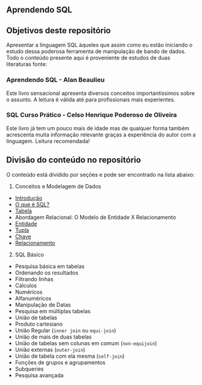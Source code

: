 ## Aprendendo SQL

## Objetivos deste repositório 
Apresentar a linguagem SQL àqueles que assim como eu estão iniciando o estudo dessa poderosa ferramenta de manipulação de bando de dados. Todo o conteúdo presente aqui é proveniente de estudos de duas literaturas fonte: 

### Aprendendo SQL - Alan Beaulieu

Este livro sensacional apresenta diversos conceitos importantíssimos sobre o assunto. A leitura é válida até para profissionais mais experientes. 
  
### SQL Curso Prático - Celso Henrique Poderoso de Oliveira

Este livro já tem um pouco mais de idade mas de qualquer forma também acrescenta muita informação relevante graças a experiência do autor com a linguagem. Leitura recomendada!    

## Divisão do conteúdo no repositório 
O conteúdo está dividido por seções e pode ser encontrado na lista abaixo: 

1. Conceitos e Modelagem de Dados
* [Introdução](https://github.com/eduardowgmendes/mysql-studies/blob/master/chapter/00-conceitos-e-modelagem-de-dados.md#introdu%C3%A7%C3%A3o)
* [O que é SQL?](https://github.com/eduardowgmendes/mysql-studies/blob/master/chapter/00-conceitos-e-modelagem-de-dados.md#o-que-%C3%A9-sql)
* [Tabela](https://github.com/eduardowgmendes/mysql-studies/blob/master/chapter/00-conceitos-e-modelagem-de-dados.md#tabela) 
* Abordagem Relacional: O Modelo de Entidade X Relacionamento
* [Entidade](https://github.com/eduardowgmendes/mysql-studies/blob/master/chapter/00-conceitos-e-modelagem-de-dados.md#entidade) 
* [Tupla](https://github.com/eduardowgmendes/mysql-studies/blob/master/chapter/00-conceitos-e-modelagem-de-dados.md#tupla) 
* [Chave](https://github.com/eduardowgmendes/mysql-studies/blob/master/chapter/00-conceitos-e-modelagem-de-dados.md#chave) 
* [Relacionamento](https://github.com/eduardowgmendes/mysql-studies/blob/master/chapter/00-conceitos-e-modelagem-de-dados.md#relacionamento) 
  
2. SQL Básico
* Pesquisa básica em tabelas
* Ordenando os resultados 
* Filtrando linhas
* Cálculos 
* Numéricos 
* Alfanuméricos
* Manipulação de Datas
* Pesquisa em múltiplas tabelas
* União de tabelas 
* Produto cartesiano
* União Regular (`inner join` ou `equi-join`)
* União de mais de duas tabelas
* União de tabelas sem colunas em comum (`non-equijoin`)
* União externas (`outer-join`)
* União de tabela com ela mesma (`self-join`)
* Funções de grupos e agrupamentos
* Subqueries
* Pesquisa avançada         


